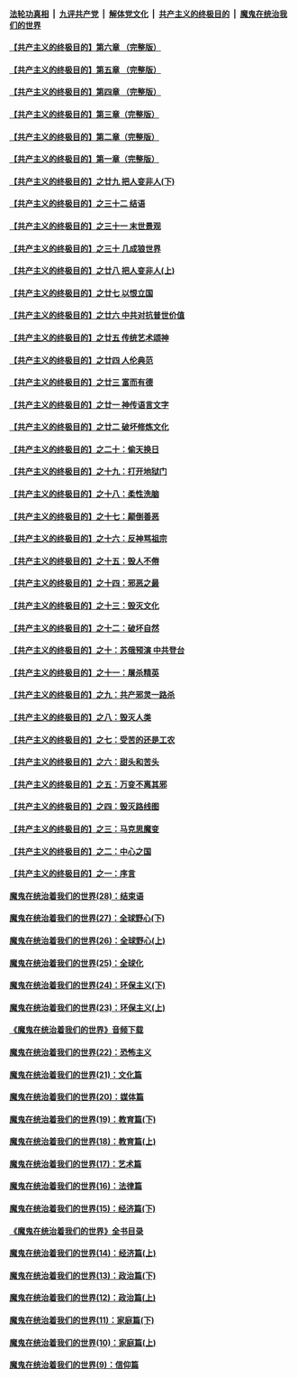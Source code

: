 ####  [法轮功真相](../../../../basic/blob/master/README.md?t=11150152) &nbsp;|&nbsp; [九评共产党](../../../../9ping.md/blob/master/README.md?t=11150152) &nbsp;|&nbsp; [解体党文化](../../../../jtdwh.md/blob/master/README.md?t=11150152)  &nbsp;|&nbsp; [共产主义的终极目的](../../../../gczydzjmd.md/blob/master/README.md?t=11150152) &nbsp;|&nbsp; [魔鬼在统治我们的世界](../../../../mgztzwmdsj.md/blob/master/README.md?t=11150152) 

#### [【共产主义的终极目的】第六章 （完整版）](../pages/nsc422/n11428913.md?t=11150152) 

#### [【共产主义的终极目的】第五章 （完整版）](../pages/nsc422/n11428912.md?t=11150152) 

#### [【共产主义的终极目的】第四章 （完整版）](../pages/nsc422/n11428907.md?t=11150152) 

#### [【共产主义的终极目的】第三章（完整版）](../pages/nsc422/n11428848.md?t=11150152) 

#### [【共产主义的终极目的】第二章（完整版）](../pages/nsc422/n11428831.md?t=11150152) 

#### [【共产主义的终极目的】第一章（完整版）](../pages/nsc422/n11417651.md?t=11150152) 

#### [【共产主义的终极目的】之廿九 把人变非人(下)](../pages/nsc422/n11344140.md?t=11150152) 

#### [【共产主义的终极目的】之三十二 结语](../pages/nsc422/n11360535.md?t=11150152) 

#### [【共产主义的终极目的】之三十一 末世景观](../pages/nsc422/n11351129.md?t=11150152) 

#### [【共产主义的终极目的】之三十 几成狼世界](../pages/nsc422/n11348280.md?t=11150152) 

#### [【共产主义的终极目的】之廿八 把人变非人(上)](../pages/nsc422/n11340492.md?t=11150152) 

#### [【共产主义的终极目的】之廿七 以恨立国](../pages/nsc422/n11336944.md?t=11150152) 

#### [【共产主义的终极目的】之廿六 中共对抗普世价值](../pages/nsc422/n11324785.md?t=11150152) 

#### [【共产主义的终极目的】之廿五 传统艺术颂神](../pages/nsc422/n11296396.md?t=11150152) 

#### [【共产主义的终极目的】之廿四 人伦典范](../pages/nsc422/n11296397.md?t=11150152) 

#### [【共产主义的终极目的】之廿三 富而有德](../pages/nsc422/n11283598.md?t=11150152) 

#### [【共产主义的终极目的】之廿一 神传语言文字](../pages/nsc422/n11263265.md?t=11150152) 

#### [【共产主义的终极目的】之廿二 破坏修炼文化](../pages/nsc422/n11245728.md?t=11150152) 

#### [【共产主义的终极目的】之二十：偷天换日](../pages/nsc422/n11238846.md?t=11150152) 

#### [【共产主义的终极目的】之十九：打开地狱门](../pages/nsc422/n11206376.md?t=11150152) 

#### [【共产主义的终极目的】之十八：柔性洗脑](../pages/nsc422/n11199994.md?t=11150152) 

#### [【共产主义的终极目的】之十七：颠倒善恶](../pages/nsc422/n11179782.md?t=11150152) 

#### [【共产主义的终极目的】之十六：反神骂祖宗](../pages/nsc422/n11166798.md?t=11150152) 

#### [【共产主义的终极目的】之十五：毁人不倦](../pages/nsc422/n11166792.md?t=11150152) 

#### [【共产主义的终极目的】之十四：邪恶之最](../pages/nsc422/n11150249.md?t=11150152) 

#### [【共产主义的终极目的】之十三：毁灭文化](../pages/nsc422/n11135227.md?t=11150152) 

#### [【共产主义的终极目的】之十二：破坏自然](../pages/nsc422/n11135214.md?t=11150152) 

#### [【共产主义的终极目的】之十：苏俄预演 中共登台](../pages/nsc422/n11118424.md?t=11150152) 

#### [【共产主义的终极目的】之十一：屠杀精英](../pages/nsc422/n11118442.md?t=11150152) 

#### [【共产主义的终极目的】之九：共产邪灵一路杀](../pages/nsc422/n11114139.md?t=11150152) 

#### [【共产主义的终极目的】之八：毁灭人类](../pages/nsc422/n11108503.md?t=11150152) 

#### [【共产主义的终极目的】之七：受苦的还是工农](../pages/nsc422/n11101809.md?t=11150152) 

#### [【共产主义的终极目的】之六：甜头和苦头](../pages/nsc422/n11096971.md?t=11150152) 

#### [【共产主义的终极目的】之五：万变不离其邪](../pages/nsc422/n11091285.md?t=11150152) 

#### [【共产主义的终极目的】之四：毁灭路线图](../pages/nsc422/n11086284.md?t=11150152) 

#### [【共产主义的终极目的】之三：马克思魔变](../pages/nsc422/n11061941.md?t=11150152) 

#### [【共产主义的终极目的】之二：中心之国](../pages/nsc422/n11047728.md?t=11150152) 

#### [【共产主义的终极目的】之一：序言](../pages/nsc422/n11086077.md?t=11150152) 

#### [魔鬼在统治着我们的世界(28)：结束语](../pages/nsc422/n10936246.md?t=11150152) 

#### [魔鬼在统治着我们的世界(27)：全球野心(下)](../pages/nsc422/n10928319.md?t=11150152) 

#### [魔鬼在统治着我们的世界(26)：全球野心(上)](../pages/nsc422/n10900318.md?t=11150152) 

#### [魔鬼在统治着我们的世界(25)：全球化](../pages/nsc422/n10788205.md?t=11150152) 

#### [魔鬼在统治着我们的世界(24)：环保主义(下)](../pages/nsc422/n10695307.md?t=11150152) 

#### [魔鬼在统治着我们的世界(23)：环保主义(上)](../pages/nsc422/n10688613.md?t=11150152) 

#### [《魔鬼在统治着我们的世界》音频下载](../pages/nsc422/n10635553.md?t=11150152) 

#### [魔鬼在统治着我们的世界(22)：恐怖主义](../pages/nsc422/n10614727.md?t=11150152) 

#### [魔鬼在统治着我们的世界(21)：文化篇](../pages/nsc422/n10597706.md?t=11150152) 

#### [魔鬼在统治着我们的世界(20)：媒体篇](../pages/nsc422/n10586579.md?t=11150152) 

#### [魔鬼在统治着我们的世界(19)：教育篇(下)](../pages/nsc422/n10564808.md?t=11150152) 

#### [魔鬼在统治着我们的世界(18)：教育篇(上)](../pages/nsc422/n10526970.md?t=11150152) 

#### [魔鬼在统治着我们的世界(17)：艺术篇](../pages/nsc422/n10499093.md?t=11150152) 

#### [魔鬼在统治着我们的世界(16)：法律篇](../pages/nsc422/n10485969.md?t=11150152) 

#### [魔鬼在统治着我们的世界(15)：经济篇(下)](../pages/nsc422/n10469975.md?t=11150152) 

#### [《魔鬼在统治着我们的世界》全书目录](../pages/nsc422/n10464261.md?t=11150152) 

#### [魔鬼在统治着我们的世界(14)：经济篇(上)](../pages/nsc422/n10457370.md?t=11150152) 

#### [魔鬼在统治着我们的世界(13)：政治篇(下)](../pages/nsc422/n10448270.md?t=11150152) 

#### [魔鬼在统治着我们的世界(12)：政治篇(上)](../pages/nsc422/n10444576.md?t=11150152) 

#### [魔鬼在统治着我们的世界(11)：家庭篇(下)](../pages/nsc422/n10440961.md?t=11150152) 

#### [魔鬼在统治着我们的世界(10)：家庭篇(上)](../pages/nsc422/n10435448.md?t=11150152) 

#### [魔鬼在统治着我们的世界(9)：信仰篇](../pages/nsc422/n10432159.md?t=11150152) 


